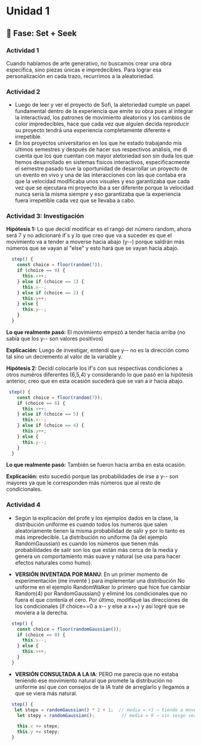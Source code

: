 # Unidad 1

## 🔎 Fase: Set + Seek

### Actividad 1

Cuando hablamos de arte generativo, no buscamos crear una obra específica, sino piezas únicas e impredecibles. Para lograr esa personalización en cada trazo, recurrimos a la aleatoriedad.

### Actividad 2

- Luego de leer y ver el proyecto de Sofi, la aletoriedad cumple un papel fundamental dentro de la experiencia que emite su obra pues al integrar la interactivad, los patrones de movimiento aleatorios y los cambios de color impredecibles, hace que cada vez que alguien decida reproducir su proyecto tendrá una experiencia completamente diferente e irrepetible.
- En los proyectos universitarios en los que he estado trabajando mis últimos semestres y después de hacer sus respectivos análisis, me di cuenta que los que cuentan con mayor aletoriedad son sin duda los que hemos desarrollado en sistemas fisicos interactivos, especificacmente el semestre pasado tuve la oportunidad de desarrollar un proyecto de un evento en vivo y una de las interacciones con las que contaba era que la velocidad modificaba unos visuales y eso garantizaba que cada vez que se ejecutara mi proyecto iba a ser diferente porque la velocidad nunca seria la misma siempre y eso garantizaba que la experiencia fuera irrepetible cada vez que se llevaba a cabo.

### Actividad 3: Investigación 


**Hipótesis 1:** Lo que decidí modificar es el rango del número random, ahora será 7 y  no adicionaré if´s y lo que creo que va a suceder es que el movimiento va a tender a moverse hacia abajo (y--) porque saldrán más números que se vayan al "else" y esto hará que se vayan hacia abajo.

```js
  step() {
    const choice = floor(random(7));
    if (choice == 0) {
      this.x++;
    } else if (choice == 1) {
      this.x--;
    } else if (choice == 2) {
      this.y++;
    } else {
      this.y--;
    }
  }
```

**Lo que realmente pasó:** El movimiento empezó a tender hacia arriba (no sabía que los y-- son valores positivos) 

**Explicación:** Luego de investigar, entendí que y-- no es la dirección como tal sino un decremento al valor de la variable y.

**Hipótesis 2:** Decidí colocarle los if's con sus respectivas condiciones a otros numéros diferentes (6,5,4) y considerando lo que pasó en la hipótesis anterior, creo que en esta ocasión sucederá que se van a ir hacia abajo. 

```js
 step() {
    const choice = floor(random(7));
    if (choice == 6) {
      this.x++;
    } else if (choice == 5) {
      this.x--;
    } else if (choice == 4) {
      this.y++;
    } else {
      this.y--;
    }
  }
```
**Lo que realmente pasó:** También se fueron hacia arriba en esta ocasión.

**Explicación:** esto sucedió porque las probabilidades de irse a y-- son mayores ya que le corresponden más números que al resto de condicionales. 

### Actividad 4

- Según la explicación del profe y los ejemplos dados en la clase, la distribución uniforme es cuando todos los numeros que salen aleatoriamente tienen la misma probabilidad de salir y por lo tanto es más impredecible. La distribución no uniforme (la del ejemplo RandomGaussian) es cuando los números que tienen más probabilidades de salir son los que están más cerca de la media y genera un comportamiento más suave y natural (se usa para hacer efectos naturales como humo).

- **VERSIÓN INVENTADA POR MANU**: En un primer momento de experimentación  (me inventé ) para implementar una distribución No uniforme en el ejemplo RandomWalker lo  primero que hice fue cambiar Random(4) por RandomGaussian() y eliminé los condicionales que no fuera el que contenía el cero. Por último, modifiqué las direcciones de los condicionales (if choice==0 a x-- y else a x++) y así logré que se moviera a la derecha.

```js
  step() {
    const choice = floor(randomGaussian());
    if (choice == 0) {
      this.x--;
    } else {
      this.x++;
    }
  }
```

- **VERSIÓN CONSULTADA A LA IA**: PERO me parecía que no estaba teniendo ese movimiento natural que promete la distribución no uniforme así que con consejos de la IA traté de arreglarlo y llegamos a que se viera más natural.
  
```js
  step() {
   let stepx = randomGaussian() * 2 + 1;  // media = +1 → tiende a moverse a la derecha
    let stepy = randomGaussian();          // media = 0 → sin sesgo vertical

    this.x += stepx;
    this.y += stepy;
  }
```
  



